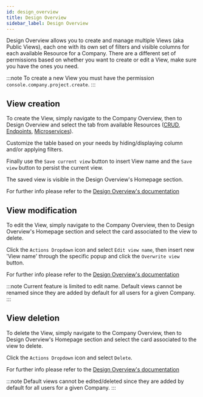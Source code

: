 ```yaml
---
id: design_overview
title: Design Overview
sidebar_label: Design Overview
---
```


Design Overview allows you to create and manage multiple Views (aka Public Views), each one with its own set of filters and visible columns for each available Resource for a Company.
There are a different set of permissions based on whether you want to create or edit a View, make sure you have the ones you need.

:::note
To create a new View you must have the permission `console.company.project.create`.
:::

## View creation

To create the View, simply navigate to the Company Overview, then to Design Overview and select the tab from available Resources ([CRUD](/development_suite/governance/design-overview.md#CRUD), [Endpoints](/development_suite/governance/design-overview.md#Endpoints), [Microservices](/development_suite/governance/design-overview.md#Microservices)). 

Customize the table based on your needs by hiding/displaying column and/or applying filters.

Finally use the `Save current view` button to insert View name and the `Save view` button to persist the current view.

The saved view is visible in the Design Overview's Homepage section.

For further info please refer to the [Design Overview's documentation](/development_suite/governance/design-overview.md#saving)

## View modification

To edit the View, simply navigate to the Company Overview, then to Design Overview's Homepage section and select the card associated to the view to delete.

Click the `Actions Dropdown` icon and select `Edit view name`, then insert new 'View name' through the specific popup and click the `Overwrite view` button.

For further info please refer to the [Design Overview's documentation](/development_suite/governance/design-overview.md#editing)

:::note
Current feature is limited to edit name.
Default views cannot be renamed since they are added by default for all users for a given Company.
:::

## View deletion

To delete the View, simply navigate to the Company Overview, then to Design Overview's Homepage section and select the card associated to the view to delete.

Click the `Actions Dropdown` icon and select `Delete`. 

For further info please refer to the [Design Overview's documentation](/development_suite/governance/design-overview.md#deleting)

:::note
Default views cannot be edited/deleted since they are added by default for all users for a given Company.
:::